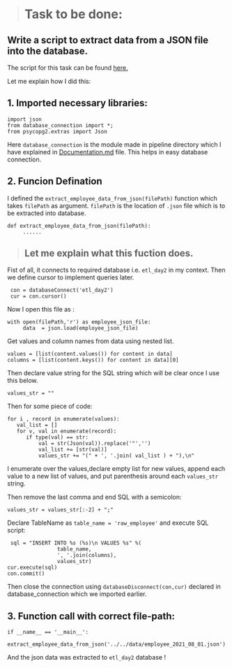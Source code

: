 > # Task to be done:
## Write a script to extract data from a JSON file into the database.

The script for this task can be found [here.](https://github.com/Saphall/Leapfrog_Data-Engineering_Assignments/blob/Day2_Assignment/Week3/Day2/src/pipeline/extract_employee_data_from_json.py)

Let me explain how I did this:

## 1. Imported necessary libraries:
```
import json
from database_connection import *;
from psycopg2.extras import Json
```
Here `database_connection` is the module made in pipeline directory which I have explained in [Documentation.md]() file. This helps in easy database connection.

## 2. Funcion Defination 
I defined the `extract_employee_data_from_json(filePath)` function which takes `filePath` as argument. `filePath` is the location of `.json` file which is to be extracted into database.
```
def extract_employee_data_from_json(filePath):
     ......
```
> ## Let me explain what this fuction does.

Fist of all, it connects to required database i.e. `etl_day2` in my context. Then we define cursor to implement queries later.
```
 con = databaseConnect('etl_day2')
 cur = con.cursor()
```

Now I open this file as :
```
with open(filePath,'r') as employee_json_file:
     data  = json.load(employee_json_file)
```

Get values and column names from data using nested list.
```
values = [list(content.values()) for content in data]
columns = [list(content.keys()) for content in data][0]
```

Then declare value string for the SQL string which will be clear once I use this below.
```
values_str = ""
``` 
Then for some piece of code:
```
for i , record in enumerate(values):
   val_list = []
   for v, val in enumerate(record):
      if type(val) == str:
          val = str(Json(val)).replace('"','')
          val_list += [str(val)]
          values_str += "(" + ', '.join( val_list ) + "),\n"
```
I enumerate over the values,declare empty list for new values, append each value to a new list of values, and put parenthesis around each `values_str` string.

Then remove the last comma and end SQL with a semicolon:
```
values_str = values_str[:-2] + ";"
```

Declare TableName as `table_name = 'raw_employee'` and execute SQL script:
```
 sql = "INSERT INTO %s (%s)\n VALUES %s" %(
                table_name,
                ', '.join(columns),
                values_str)
cur.execute(sql)
con.commit()
```

Then close the connection using `databaseDisconnect(con,cur)` declared in database_connection which we imported earlier.

## 3. Function call with correct file-path:
```
if __name__ == '__main__':
    extract_employee_data_from_json('../../data/employee_2021_08_01.json')
```
And the json data was extracted to `etl_day2` database !




